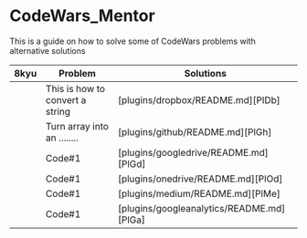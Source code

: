 # CodeWars_Mentor
This is a guide on how to solve some of CodeWars problems with alternative solutions




| **8kyu**   | **Problem** | Solutions |
| ------ | ------ | ------ |
|  | This is how to convert a string |  [plugins/dropbox/README.md][PlDb] |
|  | Turn array into an ........   | [plugins/github/README.md][PlGh] |
|  | Code#1  | [plugins/googledrive/README.md][PlGd] |
|  | Code#1  | [plugins/onedrive/README.md][PlOd] |
|  | Code#1  | [plugins/medium/README.md][PlMe] |
|  | Code#1  | [plugins/googleanalytics/README.md][PlGa] |
